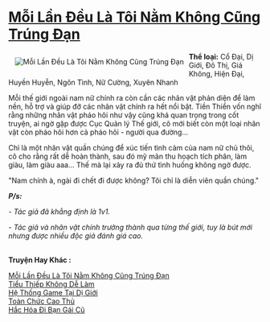 <a href="https://utruyen.com/truyen/moi-lan-deu-la-toi-nam-khong-cung-trung-dan/19233/" title="Mỗi Lần Đều Là Tôi Nằm Không Cũng Trúng Đạn"><h1>Mỗi Lần Đều Là Tôi Nằm Không Cũng Trúng Đạn</h1></a><div style="display:table"><img align="right" style="float: left; padding: 10px;" src="https://utruyen.com/images/story/200x260/moi-lan-deu-la-toi-nam-khong-cung-trung-dan.jpg" alt="Mỗi Lần Đều Là Tôi Nằm Không Cũng Trúng Đạn"><b>Thể loại:</b> Cổ Đại, Dị Giới, Đô Thị, Giá Không, Hiện Đại, Huyền Huyễn, Ngôn Tình, Nữ Cường, Xuyên Nhanh<p></p>Mỗi thế giới ngoài nam nữ chính ra còn cần các nhân vật phản diện để làm nền, hỗ trợ và giúp đỡ các nhân vật chính ra hết nổi bật. Tiền Thiển vốn nghĩ rằng những nhân vật pháo hôi như vậy cũng khá quan trọng trong cốt truyện, ai ngờ gặp được Cục Quản lý Thế giới, cô mới biết còn một loại nhân vật còn pháo hôi hơn cả pháo hôi - người qua đường...<p></p>Chỉ là một nhân vật quần chúng để xúc tiến tình cảm của nam nữ chủ thôi, cô cho rằng rất dễ hoàn thành, sau đó mỹ mãn thu hoạch tích phân, làm giàu, làm giàu aaa... Thế mà lại xảy ra đủ thứ tình huống không ngờ được.<p></p>"Nam chính à, ngài đi chết đi được không? Tôi chỉ là diễn viên quần chúng."<p></p><b><i>P/s:</i></b><p></p><i>- Tác giả đã khẳng định là 1v1.</i><p></p><i>- Tác giả và nhân vật chính trưởng thành qua từng thế giới, tuy là bút mới nhưng được nhiều độc giả đánh giá cao.</i></div><p><br><b>Truyện Hay Khác :</b></p><a href="https://utruyen.com/truyen/moi-lan-deu-la-toi-nam-khong-cung-trung-dan/19233/" alt="Mỗi Lần Đều Là Tôi Nằm Không Cũng Trúng Đạn">Mỗi Lần Đều Là Tôi Nằm Không Cũng Trúng Đạn</a><br/><a href="https://utruyen.com/truyen/tieu-thiep-khong-de-lam/17272/" alt="Tiểu Thiếp Không Dễ Làm">Tiểu Thiếp Không Dễ Làm</a><br/><a href="https://github.com/quanluxury/ngontinh_top100/tree/master/17260" alt="Hệ Thống Game Tại Dị Giới">Hệ Thống Game Tại Dị Giới</a><br/><a href="https://github.com/quanluxury/ngontinh_top100/tree/master/17524" alt="Toàn Chức Cao Thủ">Toàn Chức Cao Thủ</a><br/><a href="https://maps.google.kr/url?q=https%3A%2F%2Futruyen.com%2Ftruyen%2Fhac-hoa-di-ban-gai-cu%2F19091%2F" alt="Hắc Hóa Đi Bạn Gái Cũ">Hắc Hóa Đi Bạn Gái Cũ</a><br/>